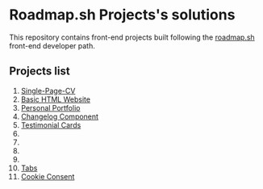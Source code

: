 # Roadmap.sh Projects's solutions 

This repository contains front-end projects built following the <a href="https://roadmap.sh/">roadmap.sh</a> front-end developer path.

## Projects list

<ol>
  <li><a href="https://roadmap.sh/projects/single-page-cv">Single-Page-CV</a></li>
  <li><a href="https://roadmap.sh/projects/basic-html-website">Basic HTML Website</a></li>
  <li><a href="https://roadmap.sh/projects/portfolio-website">Personal Portfolio</a></li>
  <li><a href="https://roadmap.sh/projects/changelog-component">Changelog Component</a></li>
  <li><a href="https://roadmap.sh/projects/testimonial-cards">Testimonial Cards</a></li>
  <li><a></a></li>
  <li><a></a></li>
  <li><a></a></li>
  <li><a></a></li>
  <li><a href="https://roadmap.sh/projects/simple-tabs">Tabs</a></li>
  <li><a href="https://roadmap.sh/projects/cookie-consent">Cookie Consent</a></li>
</ol>
